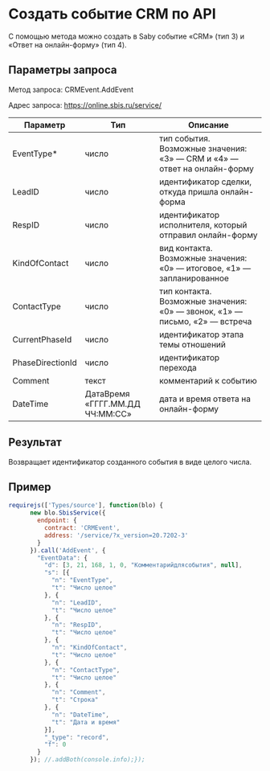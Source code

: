 # Создать событие CRM по API

С помощью метода можно создать в Saby событие «CRM» (тип 3) и «Ответ на онлайн-форму» (тип 4).

## Параметры запроса

Метод запроса: CRMEvent.AddEvent

Адрес запроса: https://online.sbis.ru/service/

| Параметр | Тип | Описание |
|----------|-----|----------|
| EventType* | число | тип события. Возможные значения: «3» — CRM и «4» — ответ на онлайн-форму |
| LeadID | число | идентификатор сделки, откуда пришла онлайн-форма |
| RespID | число | идентификатор исполнителя, который отправил онлайн-форму |
| KindOfContact | число | вид контакта. Возможные значения: «0» — итоговое, «1» — запланированное |
| ContactType | число | тип контакта. Возможные значения: «0» — звонок, «1» — письмо, «2» — встреча |
| CurrentPhaseId | число | идентификатор этапа темы отношений |
| PhaseDirectionId | число | идентификатор перехода |
| Comment | текст | комментарий к событию |
| DateTime | ДатаВремя «ГГГГ.ММ.ДД ЧЧ:ММ:СС» | дата и время ответа на онлайн-форму |

## Результат

Возвращает идентификатор созданного события в виде целого числа.

## Пример

```javascript
requirejs(['Types/source'], function(blo) {
      new blo.SbisService({
        endpoint: {
          contract: 'CRMEvent',
          address: '/service/?x_version=20.7202-3'
        }
      }).call('AddEvent', {
        "EventData": {
          "d": [3, 21, 168, 1, 0, "Комментарийдлясобытия", null],
          "s": [{
            "n": "EventType",
            "t": "Число целое"
          }, {
            "n": "LeadID",
            "t": "Число целое"
          }, {
            "n": "RespID",
            "t": "Число целое"
          }, {
            "n": "KindOfContact",
            "t": "Число целое"
          }, {
            "n": "ContactType",
            "t": "Число целое"
          }, {
            "n": "Comment",
            "t": "Строка"
          }, {
            "n": "DateTime",
            "t": "Дата и время"
          }],
          "_type": "record",
          "f": 0
        }
      }); //.addBoth(console.info);});
